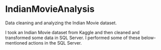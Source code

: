 # IndianMovieAnalysis
Data cleaning and analyzing the Indian Movie dataset.


I took an Indian Movie dataset from Kaggle and then cleaned and transformed some data in SQL Server. I performed some of these below-mentioned actions in the SQL Server.

